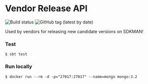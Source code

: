 # Vendor Release API

![Build status](https://github.com/sdkman/vendor-release/actions/workflows/release.yml/badge.svg)
![GitHub tag (latest by date)](https://img.shields.io/github/v/tag/sdkman/vendor-release)

Used by vendors for releasing new candidate versions on SDKMAN!

### Test

    $ sbt test

### Run locally

    $ docker run --rm -d -p="27017:27017" --name=mongo mongo:3.2

